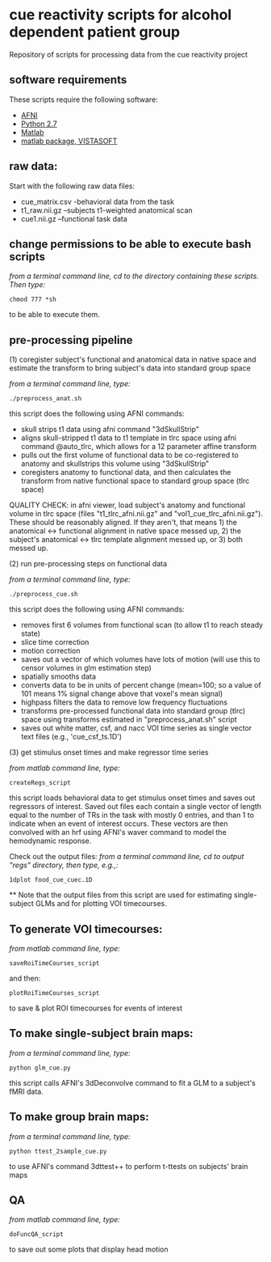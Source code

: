 # cue reactivity scripts for alcohol dependent patient group

Repository of scripts for processing data from the cue reactivity project

## software requirements 

These scripts require the following software: 

* [AFNI](https://afni.nimh.nih.gov/)
* [Python 2.7](https://www.python.org/)
* [Matlab](https://www.mathworks.com/products/matlab.html)
* [matlab package, VISTASOFT](https://github.com/vistalab/vistasoft)

## raw data: 

Start with the following raw data files:

- cue_matrix.csv -behavioral data from the task
- t1_raw.nii.gz –subjects t1-weighted anatomical scan
- cue1.nii.gz –functional task data


## change permissions to be able to execute bash scripts
<i>from a terminal command line, cd to the directory containing these scripts. Then type:</i> 
```
chmod 777 *sh
```
to be able to execute them.


## pre-processing pipeline

(1) coregister subject's functional and anatomical data in native space and estimate the transform to bring subject's data into standard group space

<i>from a terminal command line, type:</i> 
```
./preprocess_anat.sh
```
this script does the following using AFNI commands:
* skull strips t1 data using afni command "3dSkullStrip"
* aligns skull-stripped t1 data to t1 template in tlrc space using afni command @auto_tlrc, which allows for a 12 parameter affine transform
* pulls out the first volume of functional data to be co-registered to anatomy and skullstrips this volume using "3dSkullStrip"
* coregisters anatomy to functional data, and then calculates the transform from native functional space to standard group space (tlrc space)

QUALITY CHECK:
in afni viewer, load subject's anatomy and functional volume in tlrc space (files "t1_tlrc_afni.nii.gz" and "vol1_cue_tlrc_afni.nii.gz"). These should be reasonably aligned. If they aren't, that means 1) the anatomical <-> functional alignment in native space messed up, 2) the subject's anatomical <-> tlrc template alignment messed up, or 3) both messed up. 



(2) run pre-processing steps on functional data 

<i>from a terminal command line, type:</i> 
```
./preprocess_cue.sh
```
this script does the following using AFNI commands:
* removes first 6 volumes from functional scan (to allow t1 to reach steady state)
* slice time correction
* motion correction 
* saves out a vector of which volumes have lots of motion (will use this to censor volumes in glm estimation step)
* spatially smooths data 
* converts data to be in units of percent change (mean=100; so a value of 101 means 1% signal change above that voxel's mean signal)
* highpass filters the data to remove low frequency fluctuations
* transforms pre-processed functional data into standard group (tlrc) space using transforms estimated in "preprocess_anat.sh" script
* saves out white matter, csf, and nacc VOI time series as single vector text files (e.g., 'cue_csf_ts.1D') 



(3) get stimulus onset times and make regressor time series 

<i>from matlab command line, type:</i> 
```
createRegs_script
```
this script loads behavioral data to get stimulus onset times and saves out regressors of interest. Saved out files each contain a single vector of length equal to the number of TRs in the task with mostly 0 entries, and than 1 to indicate when an event of interest occurs. These vectors are then convolved with an hrf using AFNI's waver command to model the hemodynamic response. 

Check out the output files: 
<i>from a terminal command line, cd to output "regs" directory, then type, e.g.,:</i> 
```
1dplot food_cue_cuec.1D
```

** Note that the output files from this script are used for estimating single-subject GLMs and for plotting VOI timecourses. 


## To generate VOI timecourses: 
<i>from matlab command line, type:</i> 
```
saveRoiTimeCourses_script
```
and then: 
```
plotRoiTimeCourses_script
```
to save & plot ROI timecourses for events of interest


## To make single-subject brain maps: 
<i>from a terminal command line, type:</i>
```
python glm_cue.py
```
this script calls AFNI's 3dDeconvolve command to fit a GLM to a subject's fMRI data. 


## To make group brain maps: 
<i>from a terminal command line, type:</i>
```
python ttest_2sample_cue.py
```
to use AFNI's command 3dttest++ to perform t-ttests on subjects' brain maps


## QA
<i>from matlab command line, type:</i> 
```
doFuncQA_script
```
to save out some plots that display head motion



